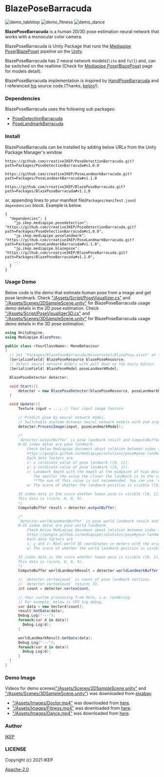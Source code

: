 # BlazePoseBarracuda
![demo_tabletop](/screenshot/demo_tabletop.gif)
![demo_fitness](/screenshot/demo_fitness.gif)
![demo_dance](/screenshot/demo_dance.gif)

**BlazePoseBarracuda** is a human 2D/3D pose estimation neural network that works with a monocular color camera.

BlazePoseBarracuda is Unity Package that runs the [Mediapipe Pose(BlazePose)](https://google.github.io/mediapipe/solutions/pose) pipeline on the [Unity](https://unity.com/).

BlazePoseBarracuda has 2 neural network models(`lite` and `full`) and, can be switched on the realtime (Check for [Mediapipe Pose(BlazePose)](https://google.github.io/mediapipe/solutions/pose) page for models detail).

BlazePoseBarracuda implementation is inspired by [HandPoseBarracuda](https://github.com/keijiro/HandPoseBarracuda) and I referenced [his](https://github.com/keijiro) source code.(Thanks, [keijiro](https://github.com/keijiro)!).

### Dependencies
BlazePoseBarracuda uses the following sub packages:
- [PoseDetectionBarracuda](https://github.com/creativeIKEP/PoseDetectionBarracuda)
- [PoseLandmarkBarracuda](https://github.com/creativeIKEP/PoseLandmarkBarracuda)

### Install
BlazePoseBarracuda can be installed by adding below URLs from the Unity Package Manager's window
```
https://github.com/creativeIKEP/PoseDetectionBarracuda.git?path=Packages/PoseDetectionBarracuda#v1.0.0
```
```
https://github.com/creativeIKEP/PoseLandmarkBarracuda.git?path=Packages/PoseLandmarkBarracuda#v1.1.0
```
```
https://github.com/creativeIKEP/BlazePoseBarracuda.git?path=Packages/BlazePoseBarracuda#v1.1.0
```
or, appending lines to your manifest file(`Packages/manifest.json`) `dependencies` block.
Example is below.
```
{
  "dependencies": {
    "jp.ikep.mediapipe.posedetection": "https://github.com/creativeIKEP/PoseDetectionBarracuda.git?path=Packages/PoseDetectionBarracuda#v1.0.0",
    "jp.ikep.mediapipe.poselandmark": "https://github.com/creativeIKEP/PoseLandmarkBarracuda.git?path=Packages/PoseLandmarkBarracuda#v1.1.0",
    "jp.ikep.mediapipe.blazepose": "https://github.com/creativeIKEP/BlazePoseBarracuda.git?path=Packages/BlazePoseBarracuda#v1.1.0",
    ...
  }
}
```

### Usage Demo
Below code is the demo that estimate human pose from a image and get pose landmark.
Check ["/Assets/Script/PoseVisuallizer.cs"](/Assets/Script/PoseVisuallizer.cs) and ["/Assets/Scenes/2DSampleScene.unity"](/Assets/Scenes/2DSampleScene.unity) for BlazePoseBarracuda usage demo details in the 2D pose estimation.
Check ["/Assets/Script/PoseVisuallizer3D.cs"](/Assets/Script/PoseVisuallizer3D.cs) and ["/Assets/Scenes/3DSampleScene.unity"](/Assets/Scenes/3DSampleScene.unity) for BlazePoseBarracuda usage demo details in the 3D pose estimation.
```cs
using UnityEngine;
using Mediapipe.BlazePose;

public class <YourClassName>: MonoBehaviour
{
  // Set "Packages/BlazePoseBarracuda/ResourceSet/BlazePose.asset" on the Unity Editor.
  [SerializeField] BlazePoseResource blazePoseResource;
  // Select neural network models with pull down on the Unity Editor.
  [SerializeField] BlazePoseModel poseLandmarkModel;

  BlazePoseDetecter detecter;

  void Start(){
      detecter = new BlazePoseDetecter(blazePoseResource, poseLandmarkModel);
  }

  void Update(){
      Texture input = ...; // Your input image texture

      // Predict pose by neural network model.
      // Switchable anytime between neural network models with 2nd argment.
      detecter.ProcessImage(input, poseLandmarkModel);

      /*
      `detecter.outputBuffer` is pose landmark result and ComputeBuffer of float4 array type.
      0~32 index datas are pose landmark.
          Check below Mediapipe document about relation between index and landmark position.
          https://google.github.io/mediapipe/solutions/pose#pose-landmark-model-blazepose-ghum-3d
          Each data factors are
          x: x cordinate value of pose landmark ([0, 1]).
          y: y cordinate value of pose landmark ([0, 1]).
          z: Landmark depth with the depth at the midpoint of hips being the origin.
             The smaller the value the closer the landmark is to the camera. ([0, 1]).
             **The use of this value is not recommended. You can use `worldLandmarkBuffer` if z value is needed.**
          w: The score of whether the landmark position is visible ([0, 1]).

      33 index data is the score whether human pose is visible ([0, 1]).
      This data is (score, 0, 0, 0).
      */
      ComputeBuffer result = detecter.outputBuffer;

      /*
      `detecter.worldLandmarkBuffer` is pose world landmark result and ComputeBuffer of float4 array type.
      0~32 index datas are pose world landmark.
          Check below Mediapipe document about relation between index and landmark position.
          https://google.github.io/mediapipe/solutions/pose#pose-landmark-model-blazepose-ghum-3d
          Each data factors are
          x, y and z: Real-world 3D coordinates in meters with the origin at the center between hips.
          w: The score of whether the world landmark position is visible ([0, 1]).

      33 index data is the score whether human pose is visible ([0, 1]).
      This data is (score, 0, 0, 0).
      */
      ComputeBuffer worldLandmarkResult = detecter.worldLandmarkBuffer;

      // `detecter.vertexCount` is count of pose landmark vertices.
      // `detecter.vertexCount` returns 33.
      int count = detecter.vertexCount;

      // Your custom processing from here, i.e. rendering.
      // For example, below is CPU log debug.
      var data = new Vector4[count];
      result.GetData(data);
      Debug.Log("---");
      foreach(var d in data){
        Debug.Log(d);
      }

      worldLandmarkResult.GetData(data);
      Debug.Log("---");
      foreach(var d in data){
        Debug.Log(d);
      }
  }
}
```

### Demo Image
Videos for demo scenes(["/Assets/Scenes/2DSampleScene.unity"](/Assets/Scenes/2DSampleScene.unity) and ["/Assets/Scenes/3DSampleScene.unity"](/Assets/Scenes/3DSampleScene.unity)) was downloaded from [pixabay](https://pixabay.com).
- ["/Assets/Images/Doctor.mp4"](/Assets/Images/Doctor.mp4) was downloaded from [here](https://pixabay.com/videos/id-49811).
- ["/Assets/Images/Fitness.mp4"](/Assets/Images/Fitness.mp4) was downloaded from [here](https://pixabay.com/videos/id-72464).
- ["/Assets/Images/Dance.mp4"](/Assets/Images/Dance.mp4) was downloaded from [here](https://pixabay.com/videos/id-21827).

### Author
[IKEP](https://ikep.jp)

### LICENSE
Copyright (c) 2021 IKEP

[Apache-2.0](/LICENSE.md)

